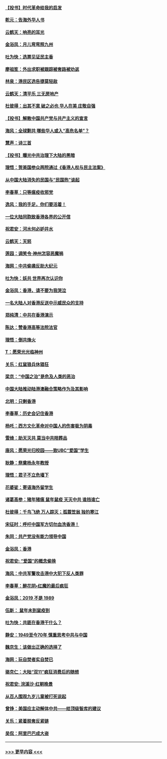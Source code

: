 #### [【投书】时代革命给我的启发](../pages/nsc993/n11684287.md?t=11281122) 
#### [乾元：告海外华人书](../pages/nsc993/n11684044.md?t=11281122) 
#### [云鹤天：响亮的耳光](../pages/nsc993/n11684254.md?t=11281122) 
#### [金浴凤：月儿弯弯照九州](../pages/nsc993/n11684231.md?t=11281122) 
#### [吐为快：选票见证民主香](../pages/nsc993/n11684206.md?t=11281122) 
#### [廖祖笙：外出求职被跟踪被套路被劝返](../pages/nsc993/n11683874.md?t=11281122) 
#### [林泉：港民区选告捷莫轻敌](../pages/nsc993/n11683930.md?t=11281122) 
#### [云鹤天：清平乐 三无房地产](../pages/nsc993/n11681521.md?t=11281122) 
#### [杜彼得：出其不意 破之必也 华人在美 庄敬自强](../pages/nsc993/n11679554.md?t=11281122) 
#### [【投书】解散中国共产党与共产主义的宣言](../pages/nsc993/n11679177.md?t=11281122) 
#### [海风：全球剿共 哪些华人或入“高危名单”？](../pages/nsc993/n11678617.md?t=11281122) 
#### [慧声：诗三首](../pages/nsc993/n11678848.md?t=11281122) 
#### [【投书】曝光中共治理下大陆的黑暗](../pages/nsc993/n11678674.md?t=11281122) 
#### [理悟：贺美国参众两院通过《香港人权与民主法案》](../pages/nsc993/n11678104.md?t=11281122) 
#### [从中国大陆消失的民国与“民国热”谈起](../pages/nsc993/n11678075.md?t=11281122) 
#### [李春草：只等瘟疫收邪党](../pages/nsc993/n11677308.md?t=11281122) 
#### [逸风：我的手足，你们要活着！](../pages/nsc993/n11676352.md?t=11281122) 
#### [一位大陆同胞致香港各界的公开信](../pages/nsc993/n11675761.md?t=11281122) 
#### [祝君安：河水何必妒井水](../pages/nsc993/n11675746.md?t=11281122) 
#### [云鹤天：天怒](../pages/nsc993/n11675718.md?t=11281122) 
#### [莲园：调笑令‧神州怎容恶魔祸](../pages/nsc993/n11675648.md?t=11281122) 
#### [海网：中共偷袭反助大纪元](../pages/nsc993/n11673515.md?t=11281122) 
#### [吐为快：妖共 世界再次认识你](../pages/nsc993/n11673506.md?t=11281122) 
#### [金浴凤：香港，请不要为我哭泣](../pages/nsc993/n11673248.md?t=11281122) 
#### [一名大陆人对香港反送中示威民众的支持](../pages/nsc993/n11672615.md?t=11281122) 
#### [郑纯清：中共在香港演示](../pages/nsc993/n11670539.md?t=11281122) 
#### [陈达：赞香港高等法院法官](../pages/nsc993/n11669542.md?t=11281122) 
#### [理悟：倒共烽火](../pages/nsc993/n11668844.md?t=11281122) 
#### [T：愿荣光光临神州](../pages/nsc993/n11668421.md?t=11281122) 
#### [关乐：红鼠狼兵休猖狂](../pages/nsc993/n11668378.md?t=11281122) 
#### [梁京：“中国之治”是危及人类的恶治](../pages/nsc993/n11668328.md?t=11281122) 
#### [中国大陆推动陆港澳融合策略作为及其影响](../pages/nsc993/n11668157.md?t=11281122) 
#### [北明：只剩香港](../pages/nsc993/n11668002.md?t=11281122) 
#### [李春草：历史会记住香港](../pages/nsc993/n11667927.md?t=11281122) 
#### [杨吒：西方文化革命对中国人的伤害极为阴毒](../pages/nsc993/n11664521.md?t=11281122) 
#### [雪绮：助天灭共 莫当中共陪葬品](../pages/nsc993/n11662650.md?t=11281122) 
#### [唐风：愿荣光归校园——致UBC“爱国”学生](../pages/nsc993/n11662194.md?t=11281122) 
#### [耿静：祭奠杨永年教授](../pages/nsc993/n11662514.md?t=11281122) 
#### [理悟：君子不立危墙下](../pages/nsc993/n11662172.md?t=11281122) 
#### [花婆娑：寄语海外留学生](../pages/nsc993/n11662121.md?t=11281122) 
#### [诸葛高参：猪年猪瘟 鼠年鼠疫 天灭中共 谁挡谁亡](../pages/nsc993/n11661980.md?t=11281122) 
#### [杜彼得：千鸟飞绝 万人踪灭；孤蓑笠翁 独钓寒江](../pages/nsc993/n11661170.md?t=11281122) 
#### [宋征时：呼吁中国军方切勿血洗香港！](../pages/nsc993/n11415318.md?t=11281122) 
#### [朱同：共产党没有能力领导中国](../pages/nsc993/n11660421.md?t=11281122) 
#### [金浴凤：香港](../pages/nsc993/n11660419.md?t=11281122) 
#### [祝君安: “爱国”的概念偷换](../pages/nsc993/n11659706.md?t=11281122) 
#### [海风：中共军警攻击港中大犯下反人类罪](../pages/nsc993/n11659632.md?t=11281122) 
#### [李春草：醉花阴•红魔的最后疯狂](../pages/nsc993/n11659287.md?t=11281122) 
#### [金浴凤：2019 不是 1989](../pages/nsc993/n11657663.md?t=11281122) 
#### [伍新： 鼠年未到鼠疫到](../pages/nsc993/n11655098.md?t=11281122) 
#### [吐为快：共匪在香港干什么？](../pages/nsc993/n11654891.md?t=11281122) 
#### [静安：1949至今70年 慎重思考中共与中国](../pages/nsc993/n11651244.md?t=11281122) 
#### [魏京生：该做出正确的选择了](../pages/nsc993/n11653084.md?t=11281122) 
#### [海网：玩自焚者实自焚已](../pages/nsc993/n11652423.md?t=11281122) 
#### [骆克仁：大陆“双11”疯狂消费后的随想](../pages/nsc993/n11652305.md?t=11281122) 
#### [祝君安: 浣溪沙·红朝晚景](../pages/nsc993/n11652258.md?t=11281122) 
#### [从百人围观九岁儿童被打死说起](../pages/nsc993/n11651030.md?t=11281122) 
#### [曾铮：美国应主动解体中共——给顶级智库的建议](../pages/nsc993/n11649888.md?t=11281122) 
#### [关乐：紧着脱套反紧链](../pages/nsc993/n11649069.md?t=11281122) 
#### [吴侃：阿里巴巴成大盗](../pages/nsc993/n11645523.md?t=11281122) 

----
#### [ >>> 更早内容 <<< ](../indexes/nsc993-earlier.md)

